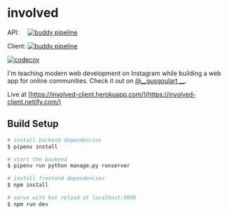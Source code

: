 # involved

API:&nbsp; &nbsp; &nbsp;[![buddy pipeline](https://app.buddy.works/goulart/involved/pipelines/pipeline/190701/badge.svg?token=0035ead190556e73db03b82d6069781f3093eb948867a08b08149abea8f12a7f "buddy pipeline")](https://app.buddy.works/goulart/involved/pipelines/pipeline/190701)

Client: [![buddy pipeline](https://app.buddy.works/goulart/involved/pipelines/pipeline/196011/badge.svg?token=0035ead190556e73db03b82d6069781f3093eb948867a08b08149abea8f12a7f "buddy pipeline")](https://app.buddy.works/goulart/involved/pipelines/pipeline/196011)

[![codecov](https://codecov.io/gh/augustogoulart/involved/branch/master/graph/badge.svg)](https://codecov.io/gh/augustogoulart/involved)



I'm teaching modern web development on Instagram while building a web app for online communities. Check it out on [@__gusgoulart __](https://www.instagram.com/__gusgoulart__/).

Live at [https://involved-client.herokuapp.com/](https://involved-client.netlify.com/)



## Build Setup

``` bash
# install backend dependencies
$ pipenv install

# start the backend
$ pipenv run python manage.py runserver

# install frontend dependencies
$ npm install

# serve with hot reload at localhost:3000
$ npm run dev
```
